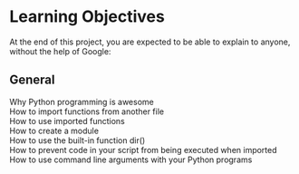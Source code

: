 <h1>Learning Objectives</h1>
<p>At the end of this project, you are expected to be able to explain to anyone, without the help of Google:</p>
<h2>General</h2>
<p>Why Python programming is awesome<br>
    How to import functions from another file<br>
    How to use imported functions<br>
    How to create a module<br>
    How to use the built-in function dir()<br>
    How to prevent code in your script from being executed when imported<br>
    How to use command line arguments with your Python programs</p>
